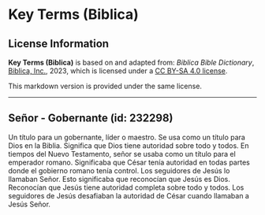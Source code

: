 # Key Terms (Biblica)

## License Information

**Key Terms (Biblica)** is based on and adapted from: _Biblica Bible Dictionary_, [Biblica, Inc.](https://www.biblica.com/), 2023, which is licensed under a [CC BY-SA 4.0 license](https://creativecommons.org/licenses/by-sa/4.0/legalcode.en).

This markdown version is provided under the same license.



--------------------------------

## Señor - Gobernante (id: 232298)

Un título para un gobernante, líder o maestro. Se usa como un título para Dios en la Biblia. Significa que Dios tiene autoridad sobre todo y todos. En tiempos del Nuevo Testamento, señor se usaba como un título para el emperador romano. Significaba que César tenía autoridad en todas partes donde el gobierno romano tenía control. Los seguidores de Jesús lo llamaban Señor. Esto significaba que reconocían que Jesús es Dios. Reconocían que Jesús tiene autoridad completa sobre todo y todos. Los seguidores de Jesús desafiaban la autoridad de César cuando llamaban a Jesús Señor.


